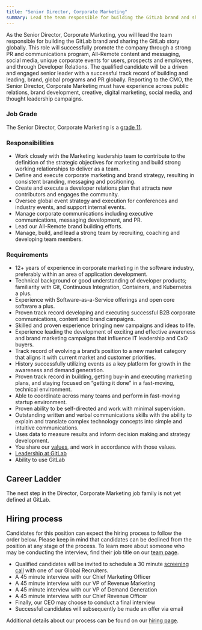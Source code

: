 ```yaml
---
title: "Senior Director, Corporate Marketing"
summary: Lead the team responsible for building the GitLab brand and sharing the GitLab story globally.
---
```


As the Senior Director, Corporate Marketing, you will lead the team responsible for building the GitLab brand and sharing the GitLab story globally. This role will successfully promote the company through a strong PR and communications program, All-Remote content and messaging, social media, unique corporate events for users, prospects and employees, and through Developer Relations. The qualified candidate will be a driven and engaged senior leader with a successful track record of building and leading, brand, global programs and PR globally. Reporting to the CMO, the Senior Director, Corporate Marketing must have experience across public relations, brand development, creative, digital marketing, social media, and thought leadership campaigns.

### Job Grade

The Senior Director, Corporate Marketing is a [grade 11](/handbook/total-rewards/compensation/compensation-calculator/#gitlab-job-grades).

### Responsibilities

- Work closely with the Marketing leadership team to contribute to the definition of the strategic objectives for marketing and build strong working relationships to deliver as a team.
- Define and execute corporate marketing and brand strategy, resulting in consistent branding, messaging and positioning.
- Create and execute a developer relations plan that attracts new contributors and engages the community.
- Oversee global event strategy and execution for conferences and industry events, and support internal events.
- Manage corporate communications including executive communications, messaging development, and PR.
- Lead our All-Remote brand building efforts.
- Manage, build, and lead a strong team by recruiting, coaching and developing team members.

### Requirements

- 12+ years of experience in corporate marketing in the software industry, preferably within an area of application development.
- Technical background or good understanding of developer products; familiarity with Git, Continuous Integration, Containers, and Kubernetes a plus.
- Experience with Software-as-a-Service offerings and open core software a plus.
- Proven track record developing and executing successful B2B corporate communications, content and brand campaigns.
- Skilled and proven experience bringing new campaigns and ideas to life.
- Experience leading the development of exciting and effective awareness and brand marketing campaigns that influence IT leadership and CxO buyers.
- Track record of evolving a brand’s position to a new market category that aligns it with current market and customer priorities.
- History successfully utilizing events as a key platform for growth in the awareness and demand generation.
- Proven track record in building, getting buy-in and executing marketing plans, and staying focused on “getting it done” in a fast-moving, technical environment.
- Able to coordinate across many teams and perform in fast-moving startup environment.
- Proven ability to be self-directed and work with minimal supervision.
- Outstanding written and verbal communications skills with the ability to explain and translate complex technology concepts into simple and intuitive communications.
- Uses data to measure results and inform decision making and strategy development.
- You share our [values](/handbook/values/), and work in accordance with those values.
- [Leadership at GitLab](/handbook/company/team/structure/#director-group)
- Ability to use GitLab

## Career Ladder

The next step in the Director, Corporate Marketing job family is not yet defined at GitLab.

## Hiring process

Candidates for this position can expect the hiring process to follow the order below. Please keep in mind that candidates can be declined from the position at any stage of the process. To learn more about someone who may be conducting the interview, find their job title on our [team page](/handbook/company/team/).

- Qualified candidates will be invited to schedule a 30 minute [screening call](/handbook/hiring/interviewing/#conducting-a-screening-call) with one of our Global Recruiters.
- A 45 minute interview with our Chief Marketing Officer
- A 45 minute interview with our VP of Revenue Marketing
- A 45 minute interview with our VP of Demand Generation
- A 45 minute interview with our Chief Revenue Officer
- Finally, our CEO may choose to conduct a final interview
- Successful candidates will subsequently be made an offer via email

Additional details about our process can be found on our [hiring page](/handbook/hiring/).

